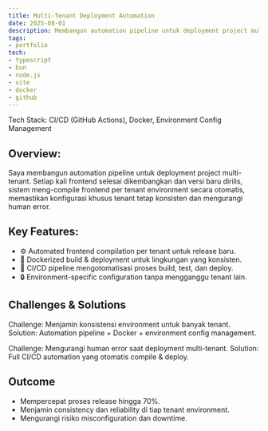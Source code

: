 ```yaml
---
title: Multi-Tenant Deployment Automation
date: 2025-08-01
description: Membangun automation pipeline untuk deployment project multi-tenant
tags:
- portfolio
tech:
- typescript
- bun
- node.js
- vite
- docker
- github
---
```


Tech Stack: CI/CD (GitHub Actions), Docker, Environment Config Management

## Overview:
Saya membangun automation pipeline untuk deployment project multi-tenant. Setiap kali frontend selesai dikembangkan dan versi baru dirilis, sistem meng-compile frontend per tenant environment secara otomatis, memastikan konfigurasi khusus tenant tetap konsisten dan mengurangi human error.

## Key Features:

- ⚙️ Automated frontend compilation per tenant untuk release baru.
- 🐳 Dockerized build & deployment untuk lingkungan yang konsisten.
- 🔄 CI/CD pipeline mengotomatisasi proses build, test, dan deploy.
- 🔒 Environment-specific configuration tanpa mengganggu tenant lain.

## Challenges & Solutions

Challenge: Menjamin konsistensi environment untuk banyak tenant.
Solution: Automation pipeline + Docker + environment config management.

Challenge: Mengurangi human error saat deployment multi-tenant.
Solution: Full CI/CD automation yang otomatis compile & deploy.

## Outcome

- Mempercepat proses release hingga 70%.
- Menjamin consistency dan reliability di tiap tenant environment.
- Mengurangi risiko misconfiguration dan downtime.